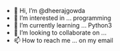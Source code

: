 - 👋 Hi, I’m @dheerajgowda
- 👀 I’m interested in ... programming  
- 🌱 I’m currently learning ... Python3 
- 💞️ I’m looking to collaborate on ... 
- 📫 How to reach me ... on my email

<!---
dheerajgowda/dheerajgowda is a ✨ special ✨ repository because its `README.md` (this file) appears on your GitHub profile.
You can click the Preview link to take a look at your changes.
--->
